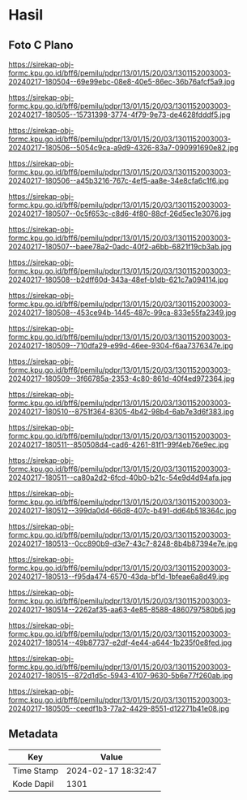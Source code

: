 # Hasil

## Foto C Plano

https://sirekap-obj-formc.kpu.go.id/bff6/pemilu/pdpr/13/01/15/20/03/1301152003003-20240217-180504--69e99ebc-08e8-40e5-86ec-36b76afcf5a9.jpg

https://sirekap-obj-formc.kpu.go.id/bff6/pemilu/pdpr/13/01/15/20/03/1301152003003-20240217-180505--15731398-3774-4f79-9e73-de4628fdddf5.jpg

https://sirekap-obj-formc.kpu.go.id/bff6/pemilu/pdpr/13/01/15/20/03/1301152003003-20240217-180506--5054c9ca-a9d9-4326-83a7-090991690e82.jpg

https://sirekap-obj-formc.kpu.go.id/bff6/pemilu/pdpr/13/01/15/20/03/1301152003003-20240217-180506--a45b3216-767c-4ef5-aa8e-34e8cfa6c1f6.jpg

https://sirekap-obj-formc.kpu.go.id/bff6/pemilu/pdpr/13/01/15/20/03/1301152003003-20240217-180507--0c5f653c-c8d6-4f80-88cf-26d5ec1e3076.jpg

https://sirekap-obj-formc.kpu.go.id/bff6/pemilu/pdpr/13/01/15/20/03/1301152003003-20240217-180507--baee78a2-0adc-40f2-a6bb-6821f19cb3ab.jpg

https://sirekap-obj-formc.kpu.go.id/bff6/pemilu/pdpr/13/01/15/20/03/1301152003003-20240217-180508--b2dff60d-343a-48ef-b1db-621c7a094114.jpg

https://sirekap-obj-formc.kpu.go.id/bff6/pemilu/pdpr/13/01/15/20/03/1301152003003-20240217-180508--453ce94b-1445-487c-99ca-833e55fa2349.jpg

https://sirekap-obj-formc.kpu.go.id/bff6/pemilu/pdpr/13/01/15/20/03/1301152003003-20240217-180509--710dfa29-e99d-46ee-9304-f6aa7376347e.jpg

https://sirekap-obj-formc.kpu.go.id/bff6/pemilu/pdpr/13/01/15/20/03/1301152003003-20240217-180509--3f66785a-2353-4c80-861d-40f4ed972364.jpg

https://sirekap-obj-formc.kpu.go.id/bff6/pemilu/pdpr/13/01/15/20/03/1301152003003-20240217-180510--8751f364-8305-4b42-98b4-6ab7e3d6f383.jpg

https://sirekap-obj-formc.kpu.go.id/bff6/pemilu/pdpr/13/01/15/20/03/1301152003003-20240217-180511--850508d4-cad6-4261-81f1-99f4eb76e9ec.jpg

https://sirekap-obj-formc.kpu.go.id/bff6/pemilu/pdpr/13/01/15/20/03/1301152003003-20240217-180511--ca80a2d2-6fcd-40b0-b21c-54e9d4d94afa.jpg

https://sirekap-obj-formc.kpu.go.id/bff6/pemilu/pdpr/13/01/15/20/03/1301152003003-20240217-180512--399da0d4-66d8-407c-b491-dd64b518364c.jpg

https://sirekap-obj-formc.kpu.go.id/bff6/pemilu/pdpr/13/01/15/20/03/1301152003003-20240217-180513--0cc890b9-d3e7-43c7-8248-8b4b87394e7e.jpg

https://sirekap-obj-formc.kpu.go.id/bff6/pemilu/pdpr/13/01/15/20/03/1301152003003-20240217-180513--f95da474-6570-43da-bf1d-1bfeae6a8d49.jpg

https://sirekap-obj-formc.kpu.go.id/bff6/pemilu/pdpr/13/01/15/20/03/1301152003003-20240217-180514--2262af35-aa63-4e85-8588-4860797580b6.jpg

https://sirekap-obj-formc.kpu.go.id/bff6/pemilu/pdpr/13/01/15/20/03/1301152003003-20240217-180514--49b87737-e2df-4e44-a644-1b235f0e8fed.jpg

https://sirekap-obj-formc.kpu.go.id/bff6/pemilu/pdpr/13/01/15/20/03/1301152003003-20240217-180515--872d1d5c-5943-4107-9630-5b6e77f260ab.jpg

https://sirekap-obj-formc.kpu.go.id/bff6/pemilu/pdpr/13/01/15/20/03/1301152003003-20240217-180505--ceedf1b3-77a2-4429-8551-d12271b41e08.jpg


## Metadata

| Key        | Value               |
| ---------- | ------------------- |
| Time Stamp | 2024-02-17 18:32:47 |
| Kode Dapil | 1301                |



